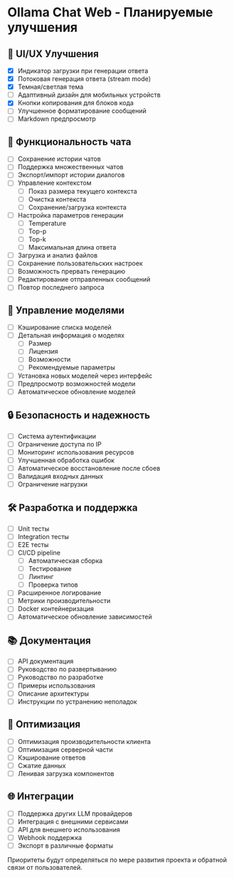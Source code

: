 # Ollama Chat Web - Планируемые улучшения

## 🎨 UI/UX Улучшения
- [x] Индикатор загрузки при генерации ответа
- [x] Потоковая генерация ответа (stream mode)
- [x] Темная/светлая тема
- [ ] Адаптивный дизайн для мобильных устройств
- [x] Кнопки копирования для блоков кода
- [ ] Улучшенное форматирование сообщений
- [ ] Markdown предпросмотр

## 💬 Функциональность чата
- [ ] Сохранение истории чатов
- [ ] Поддержка множественных чатов
- [ ] Экспорт/импорт истории диалогов
- [ ] Управление контекстом
  - [ ] Показ размера текущего контекста
  - [ ] Очистка контекста
  - [ ] Сохранение/загрузка контекста
- [ ] Настройка параметров генерации
  - [ ] Temperature
  - [ ] Top-p
  - [ ] Top-k
  - [ ] Максимальная длина ответа
- [ ] Загрузка и анализ файлов
- [ ] Сохранение пользовательских настроек
- [ ] Возможность прервать генерацию
- [ ] Редактирование отправленных сообщений
- [ ] Повтор последнего запроса

## 🤖 Управление моделями
- [ ] Кэширование списка моделей
- [ ] Детальная информация о моделях
  - [ ] Размер
  - [ ] Лицензия
  - [ ] Возможности
  - [ ] Рекомендуемые параметры
- [ ] Установка новых моделей через интерфейс
- [ ] Предпросмотр возможностей модели
- [ ] Автоматическое обновление моделей

## 🔒 Безопасность и надежность
- [ ] Система аутентификации
- [ ] Ограничение доступа по IP
- [ ] Мониторинг использования ресурсов
- [ ] Улучшенная обработка ошибок
- [ ] Автоматическое восстановление после сбоев
- [ ] Валидация входных данных
- [ ] Ограничение нагрузки

## 🛠 Разработка и поддержка
- [ ] Unit тесты
- [ ] Integration тесты
- [ ] E2E тесты
- [ ] CI/CD pipeline
  - [ ] Автоматическая сборка
  - [ ] Тестирование
  - [ ] Линтинг
  - [ ] Проверка типов
- [ ] Расширенное логирование
- [ ] Метрики производительности
- [ ] Docker контейнеризация
- [ ] Автоматическое обновление зависимостей

## 📚 Документация
- [ ] API документация
- [ ] Руководство по развертыванию
- [ ] Руководство по разработке
- [ ] Примеры использования
- [ ] Описание архитектуры
- [ ] Инструкции по устранению неполадок

## 🔄 Оптимизация
- [ ] Оптимизация производительности клиента
- [ ] Оптимизация серверной части
- [ ] Кэширование ответов
- [ ] Сжатие данных
- [ ] Ленивая загрузка компонентов

## 🌐 Интеграции
- [ ] Поддержка других LLM провайдеров
- [ ] Интеграция с внешними сервисами
- [ ] API для внешнего использования
- [ ] Webhook поддержка
- [ ] Экспорт в различные форматы

Приоритеты будут определяться по мере развития проекта и обратной связи от пользователей.
